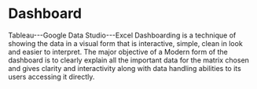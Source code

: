 # Dashboard
Tableau---Google Data Studio---Excel
Dashboarding is a technique of showing the data in a visual form that is interactive, simple, clean in look and easier to interpret.
The major objective of a Modern form of the dashboard is to clearly explain all the important data for the matrix chosen and gives clarity and interactivity along with data handling abilities to its users accessing it directly.
